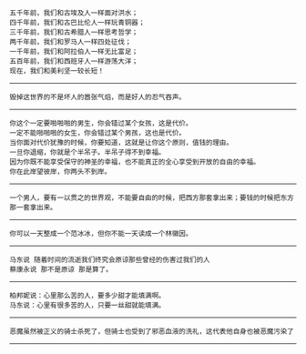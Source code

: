 	五千年前，我们和古埃及人一样面对洪水；
	四千年前，我们和古巴比伦人一样玩青铜器；
	三千年前，我们和古希腊人一样思考哲学；
	两千年前，我们和罗马人一样四处征伐；
	一千年前，我们和阿拉伯人一样无比富足；
	五百年前，我们和西班牙人一样游荡大洋；
	现在，我们和美利坚一较长短！ ​​​​
---
	毁掉这世界的不是坏人的嚣张气焰，而是好人的忍气吞声。
---
	你这个一定要啪啪啪的男生，你会错过某个女孩，这是代价。
	一定不能啪啪啪的女生，你会错过某个男孩，这也是代价。
	当你面对代价犹豫的时候，你要知道，这就是让你这个原则，值钱的理由。
	一旦你退缩，你就是个半吊子。半吊子得不到幸福。
	因为你既不能享受保守的神圣的幸福，也不能真正的全心享受到开放的自由的幸福。
	你在此岸望彼岸，你两头不到岸。
---
	一个男人，要有一以贯之的世界观，不能要自由的时候，把西方那套拿出来；要钱的时候把东方那一套拿出来。
---
	你可以一天整成一个范冰冰，但你不能一天读成一个林徽因。
---
	马东说 随着时间的流逝我们终究会原谅那些曾经的伤害过我们的人
	蔡康永说 那不是原谅 那是算了。
---
	柏邦妮说：心里那么苦的人，要多少甜才能填满啊。
	马东说：心里有很多苦的人，只要一丝甜就能填满。
---
	恶魔虽然被正义的骑士杀死了，但骑士也受到了邪恶血液的洗礼，这代表他自身也被恶魔污染了
---
